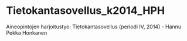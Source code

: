 Tietokantasovellus_k2014_HPH
============================

Aineopintojen harjoitustyo: Tietokantasovellus (periodi IV, 2014) - Hannu Pekka Honkanen
